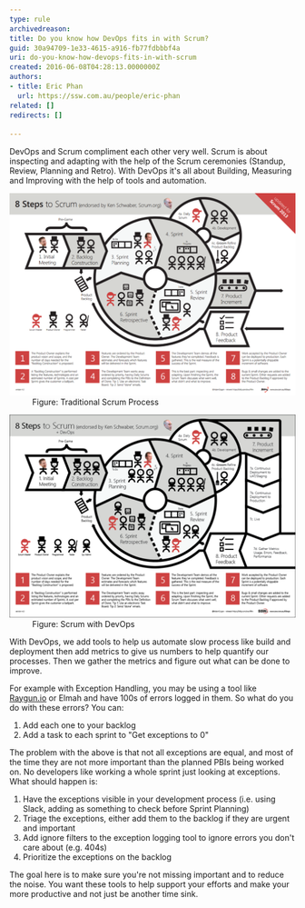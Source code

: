 ```yaml
---
type: rule
archivedreason: 
title: Do you know how DevOps fits in with Scrum?
guid: 30a94709-1e33-4615-a916-fb77fdbbbf4a
uri: do-you-know-how-devops-fits-in-with-scrum
created: 2016-06-08T04:28:13.0000000Z
authors:
- title: Eric Phan
  url: https://ssw.com.au/people/eric-phan
related: []
redirects: []

---
```


DevOps and Scrum compliment each other very well. Scrum is about inspecting and adapting with the help of the Scrum ceremonies (Standup, Review, Planning and Retro). With DevOps it's all about Building, Measuring and Improving with the help of tools and automation. <dl class="image"><dt><img src="2016-06-08_14-33-24.png" alt="2016-06-08_14-33-24.png" style="width:800px;"></dt><dd>Figure: Traditional Scrum Process</dd></dl><dl class="goodImage"><dt><img src="2016-06-08_14-30-33.png" alt="2016-06-08_14-30-33.png" style="width:800px;"> </dt><dd>Figure: Scrum with DevOps </dd></dl>
With DevOps, we add tools to help us automate slow process like build and deployment then add metrics to give us numbers to help quantify our processes. Then we gather the metrics and figure out what can be done to improve.

<!--endintro-->

For example with Exception Handling, you may be using a tool like [Raygun.io](/rules-to-better-raygun) or Elmah and have 100s of errors logged in them. So what do you do with these errors? You can:

1. Add each one to your backlog
2. Add a task to each sprint to "Get exceptions to 0"




The problem with the above is that not all exceptions are equal, and most of the time they are not more important than the planned PBIs being worked on. No developers like working a whole sprint just looking at exceptions. What should happen is:

1. Have the exceptions visible in your development process (i.e. using Slack, adding as something to check before Sprint Planning)
2. Triage the exceptions, either add them to the backlog if they are urgent and important
3. Add ignore filters to the exception logging tool to ignore errors you don't care about (e.g. 404s)
4. Prioritize the exceptions on the backlog


The goal here is to make sure you're not missing important and to reduce the noise. You want these tools to help support your efforts and make your more productive and not just be another time sink.
